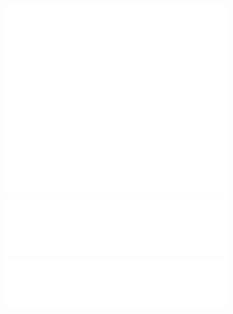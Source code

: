 <div align="center">
    <picture>
        <img src="https://github.com/tywysocki/tywysocki/blob/main/metrics.plugin.leetcode.svg" alt="Metrics" width=500">
    </picture>
    <picture>
        <img src="https://github.com/tywysocki/tywysocki/blob/main/metrics.plugin.languages.details.svg" alt="Languages" width="500">
    </picture>
    <picture>
        <img src="https://github.com/tywysocki/tywysocki/blob/main/metrics.plugin.topics.icons.svg" alt="Starred Topics" width="500">
    </picture>
</div>

